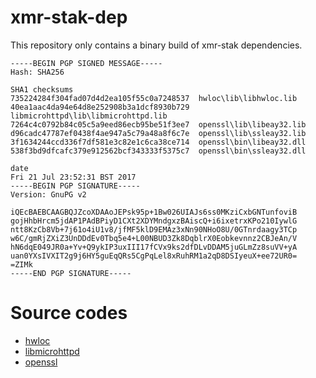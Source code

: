 # xmr-stak-dep
This repository only contains a binary build of xmr-stak dependencies. 

```
-----BEGIN PGP SIGNED MESSAGE-----
Hash: SHA256

SHA1 checksums
735224284f304fad07d4d2ea105f55c0a7248537  hwloc\lib\libhwloc.lib
40ea1aac4da94e64d8e252908b3a1dcf8930b729  libmicrohttpd\lib\libmicrohttpd.lib
7264c4c0792b84c05c5a9eed86ecb95be51f3ee7  openssl\lib\libeay32.lib
d96cadc47787ef0438f4ae947a5c79a48a8f6c7e  openssl\lib\ssleay32.lib
3f1634244ccd336f7df581e3c82e1c6ca38ce714  openssl\bin\libeay32.dll
538f3bd9dfcafc379e912562bcf343333f5375c7  openssl\bin\ssleay32.dll

date
Fri 21 Jul 23:52:31 BST 2017
-----BEGIN PGP SIGNATURE-----
Version: GnuPG v2

iQEcBAEBCAAGBQJZcoXDAAoJEPsk95p+1Bw026UIAJs6ss0MKziCxbGNTunfoviB
gojHhbHrcm5jdAP1PAdBPiyD1CXt2XDYMndgxzBAiscQ+i6ixetrxKPo210IywlG
ntt8KzCb8Vb+7j61o4iU1v8/jfMF5klD9EMAz3xNn90NHoO8U/0GTnrdaagy3TCp
w6C/gmRjZXiZ3UnDDdEv0Tbq5e4+L00NBUD3Zk8DqblrX0Eobkevnnz2CBJeAn/V
hN6dqE049JR0a+Yv+Q9ykIP3uxIII17fCVx9ks2dfDLvDDAM5juGLmZz8suVV+yA
uan0YXsIVXIT2g9j6HY5guEqQRs5CgPqLel8xRuhRM1a2qD8DSIyeuX+ee72UR0=
=ZIMk
-----END PGP SIGNATURE-----
```

# Source codes
* [hwloc](https://www.open-mpi.org/projects/hwloc/)
* [libmicrohttpd](https://www.gnu.org/software/libmicrohttpd/)
* [openssl](https://github.com/openssl/openssl)

